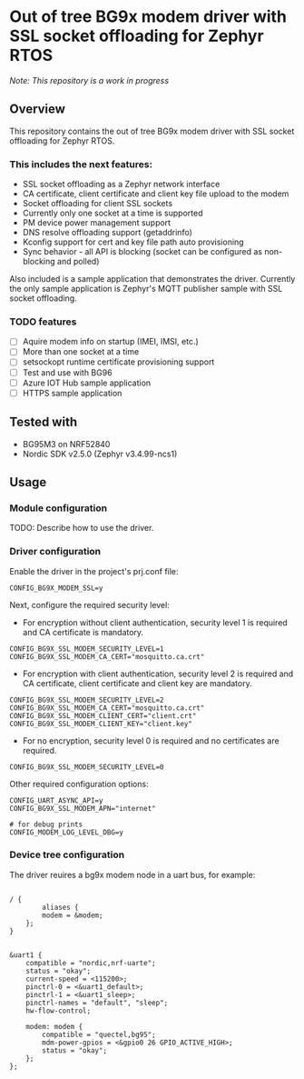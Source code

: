 # Out of tree BG9x modem driver with SSL socket offloading for Zephyr RTOS

*Note: This repository is a work in progress*

## Overview

This repository contains the out of tree BG9x modem driver with SSL socket offloading for Zephyr RTOS.
### This includes the next features:
- SSL socket offloading as a Zephyr network interface
- CA certificate, client certificate and client key file upload to the modem
- Socket offloading for client SSL sockets
- Currently only one socket at a time is supported
- PM device power management support
- DNS resolve offloading support (getaddrinfo)
- Kconfig support for cert and key file path auto provisioning
- Sync behavior - all API is blocking (socket can be configured as non-blocking and polled)

Also included is a sample application that demonstrates the driver. Currently the only sample application is
Zephyr's MQTT publisher sample with SSL socket offloading.

### TODO features
- [ ] Aquire modem info on startup (IMEI, IMSI, etc.)
- [ ] More than one socket at a time
- [ ] setsockopt runtime certificate provisioning support
- [ ] Test and use with BG96
- [ ] Azure IOT Hub sample application
- [ ] HTTPS sample application

## Tested with
- BG95M3 on NRF52840
- Nordic SDK v2.5.0 (Zephyr v3.4.99-ncs1)


## Usage
### Module configuration
TODO: Describe how to use the driver.

### Driver configuration
Enable the driver in the project's prj.conf file:
```
CONFIG_BG9X_MODEM_SSL=y
```
Next, configure the required security level:
- For encryption without client authentication, security level 1 is required and CA certificate is mandatory.
```
CONFIG_BG9X_SSL_MODEM_SECURITY_LEVEL=1
CONFIG_BG9X_SSL_MODEM_CA_CERT="mosquitto.ca.crt"
```
- For encryption with client authentication, security level 2 is required and CA certificate, client certificate and client key are mandatory.
```
CONFIG_BG9X_SSL_MODEM_SECURITY_LEVEL=2
CONFIG_BG9X_SSL_MODEM_CA_CERT="mosquitto.ca.crt"
CONFIG_BG9X_SSL_MODEM_CLIENT_CERT="client.crt"
CONFIG_BG9X_SSL_MODEM_CLIENT_KEY="client.key"
```
- For no encryption, security level 0 is required and no certificates are required.
```
CONFIG_BG9X_SSL_MODEM_SECURITY_LEVEL=0
```

Other required configuration options:
```
CONFIG_UART_ASYNC_API=y
CONFIG_BG9X_SSL_MODEM_APN="internet"

# for debug prints
CONFIG_MODEM_LOG_LEVEL_DBG=y
```

### Device tree configuration
The driver reuires a bg9x modem node in a uart bus, for example:

```

/ {
        aliases {
        modem = &modem;
    };
}


&uart1 {
	compatible = "nordic,nrf-uarte";
	status = "okay";
	current-speed = <115200>;
	pinctrl-0 = <&uart1_default>;
	pinctrl-1 = <&uart1_sleep>;
	pinctrl-names = "default", "sleep";
	hw-flow-control;

	modem: modem {
		compatible = "quectel,bg95";
		mdm-power-gpios = <&gpio0 26 GPIO_ACTIVE_HIGH>;
		status = "okay";
	};
};

```





